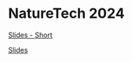 # NatureTech 2024

[Slides - Short](/talks/2024-TheRiverShort.pptx)

[Slides](/talks/2024-TheRiver.pptx)
